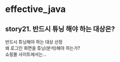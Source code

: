 # effective_java  

## story21. 반드시 튜닝 해야 하는 대상은? 
반드시 튜닝해야 하는 대상 선정  
왜 로그인 화면을 튜닝(분석)해야 하는가?  
쇼핑몰 사이트에서는… 
